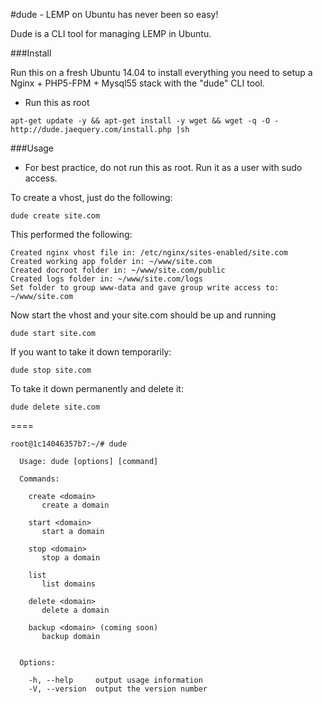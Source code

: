 #dude - LEMP on Ubuntu has never been so easy!

Dude is a CLI tool for managing LEMP in Ubuntu.

###Install

Run this on a fresh Ubuntu 14.04 to install everything you need to setup a Nginx + PHP5-FPM + Mysql55 stack with the "dude" CLI tool.

* Run this as root
```
apt-get update -y && apt-get install -y wget && wget -q -O - http://dude.jaequery.com/install.php |sh
```

###Usage

* For best practice, do not run this as root. Run it as a user with sudo access.

To create a vhost, just do the following:
```
dude create site.com
```

This performed the following:

```
Created nginx vhost file in: /etc/nginx/sites-enabled/site.com
Created working app folder in: ~/www/site.com
Created docroot folder in: ~/www/site.com/public
Created logs folder in: ~/www/site.com/logs
Set folder to group www-data and gave group write access to: ~/www/site.com
```

Now start the vhost and your site.com should be up and running
```
dude start site.com
```

If you want to take it down temporarily:

```
dude stop site.com
```

To take it down permanently and delete it:

```
dude delete site.com
```



====



```
root@1c14046357b7:~/# dude

  Usage: dude [options] [command]

  Commands:

    create <domain>
       create a domain

    start <domain>
       start a domain

    stop <domain>
       stop a domain

    list
       list domains

    delete <domain>
       delete a domain

    backup <domain> (coming soon)
       backup domain


  Options:

    -h, --help     output usage information
    -V, --version  output the version number
    
```
